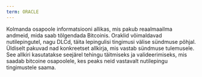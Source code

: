 ```yaml
---
term: ORACLE
---
```


Kolmanda osapoole informatsiooni allikas, mis pakub reaalmaailma andmeid, mida saab tõlgendada Bitcoinis. Oraklid võimaldavad nutilepingutel, nagu DLCd, täita lepingulisi tingimusi välise sündmuse põhjal. Üldiselt pakuvad nad konkreetset allkirja, mis vastab sündmuse tulemusele. See allkiri kasutatakse seejärel tehingu täitmiseks ja valideerimiseks, mis saadab bitcoine osapoolele, kes peaks neid vastavalt nutilepingu tingimustele saama.